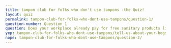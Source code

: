 ```yaml
---
title: tampon club for folks who don't use tampons -the Quiz!
layout: quiz
permalink: tampon-club-for-folks-who-dont-use-tampons/question-1/
question-number: Question 1
question: Does your workplace already pay for free sanitary products like tampons and sanitary towels?
yep: tampon-club-for-folks-who-dont-use-tampons/tell-us-about-your-bogs/
nope: tampon-club-for-folks-who-dont-use-tampons/question-2/
---
```


